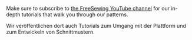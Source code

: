 ---
---

Make sure to subscribe to [the FreeSewing YouTube channel](https://youtube.com/channel/UCLAyxEL72gHvuKBpa-GmCvQ) for our in-depth tutorials that walk you through our patterns.

Wir veröffentlichen dort auch Tutorials zum Umgang mit der Plattform und zum Entwickeln von Schnittmustern.
